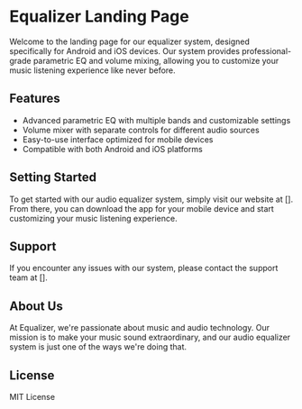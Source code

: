 # Equalizer Landing Page

Welcome to the landing page for our equalizer system, designed specifically for Android and iOS devices. Our system provides professional-grade parametric EQ and volume mixing, allowing you to customize your music listening experience like never before.

## Features

- Advanced parametric EQ with multiple bands and customizable settings
- Volume mixer with separate controls for different audio sources
- Easy-to-use interface optimized for mobile devices
- Compatible with both Android and iOS platforms

## Setting Started

To get started with our audio equalizer system, simply visit our website at []. From there, you can download the app for your mobile device and start customizing your music listening experience.

## Support

If you encounter any issues with our system, please contact the support team at [].

## About Us

At Equalizer, we're passionate about music and audio technology. Our mission is to make your music sound extraordinary, and our audio equalizer system is just one of the ways we're doing that.

## License

MIT License
